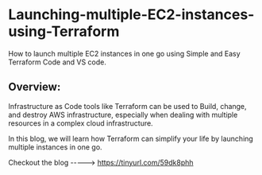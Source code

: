 # Launching-multiple-EC2-instances-using-Terraform
How to launch multiple EC2 instances in one go using Simple and Easy Terraform Code and VS code. 

## Overview:

Infrastructure as Code tools like Terraform can be used to Build, change, and destroy AWS infrastructure, especially when dealing with multiple resources in a complex cloud infrastructure.

In this blog, we will learn how Terraform can simplify your life by launching multiple instances in one go.

Checkout the blog -----> https://tinyurl.com/59dk8phh
